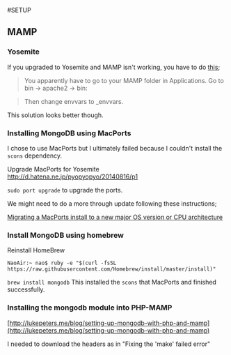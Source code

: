 #SETUP

## MAMP

### Yosemite

If you upgraded to Yosemite and MAMP isn't working, you have to do [this](http://stackoverflow.com/questions/25201280/apache-not-starting-on-mamp-pro/25212463#25212463);

> You apparently have to go to your MAMP folder in Applications. Go to bin -> apache2 -> bin:

> Then change envvars to _envvars.

This solution looks better though.

### Installing MongoDB using MacPorts

I chose to use MacPorts but I ultimately failed because I couldn't install the `scons` dependency. 

Upgrade MacPorts for Yosemite
http://d.hatena.ne.jp/pyopyopyo/20140816/p1

`sudo port upgrade` to upgrade the ports.

We might need to  do a more through update following these instructions;

[Migrating a MacPorts install to a new major OS version or CPU architecture](https://trac.macports.org/wiki/Migration)

### Install MongoDB using homebrew

Reinstall HomeBrew

`NaoAir:~ nao$ ruby -e "$(curl -fsSL https://raw.githubusercontent.com/Homebrew/install/master/install)"`

`brew install mongodb`
This installed the `scons` that MacPorts and finished successfully.

### Installing the mongodb module into PHP-MAMP

[http://lukepeters.me/blog/setting-up-mongodb-with-php-and-mamp](http://lukepeters.me/blog/setting-up-mongodb-with-php-and-mamp)

I needed to download the headers as in "Fixing the 'make' failed error"